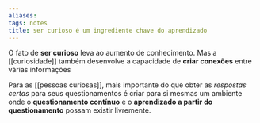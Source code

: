 ```yaml
---
aliases: 
tags: notes
title: ser curioso é um ingrediente chave do aprendizado
---
```


O fato de **ser curioso** leva ao aumento de conhecimento. Mas a [[curiosidade]] também desenvolve a capacidade de **criar conexões** entre várias informações

Para as [[pessoas curiosas]], mais importante do que obter as *respostas certas* para seus questionamentos é criar para si mesmas um ambiente onde o **questionamento contínuo** e o **aprendizado a partir do  questionamento** possam existir livremente.
